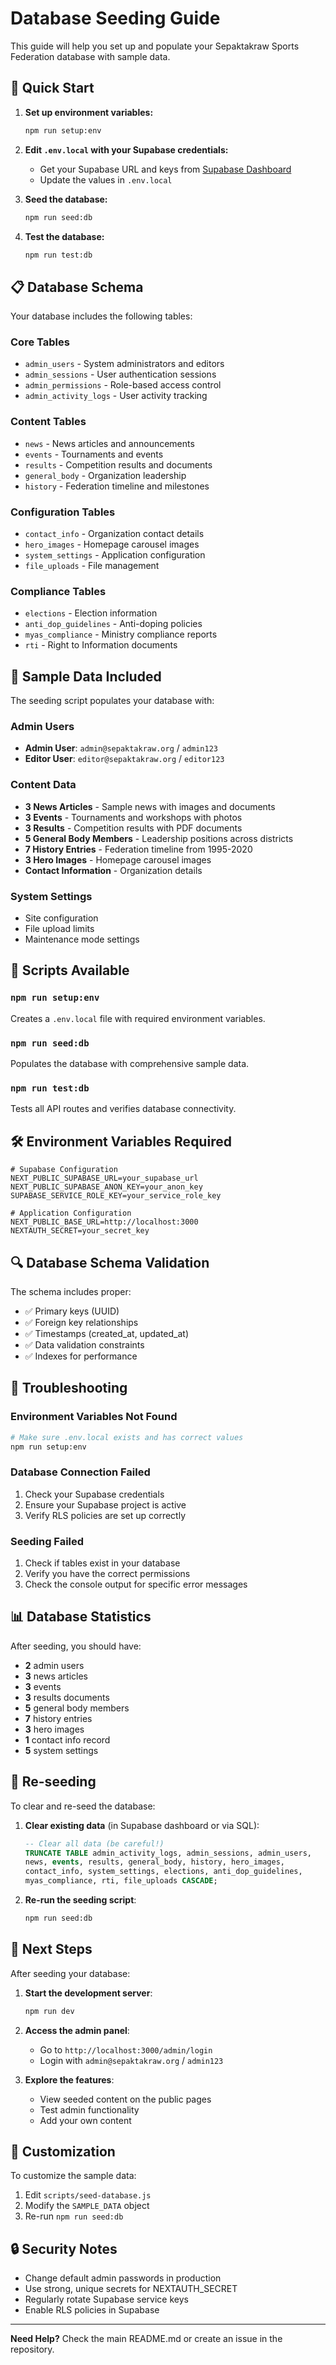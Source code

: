 # Database Seeding Guide

This guide will help you set up and populate your Sepaktakraw Sports Federation database with sample data.

## 🚀 Quick Start

1. **Set up environment variables:**
   ```bash
   npm run setup:env
   ```

2. **Edit `.env.local` with your Supabase credentials:**
   - Get your Supabase URL and keys from [Supabase Dashboard](https://supabase.com/dashboard)
   - Update the values in `.env.local`

3. **Seed the database:**
   ```bash
   npm run seed:db
   ```

4. **Test the database:**
   ```bash
   npm run test:db
   ```

## 📋 Database Schema

Your database includes the following tables:

### Core Tables
- `admin_users` - System administrators and editors
- `admin_sessions` - User authentication sessions
- `admin_permissions` - Role-based access control
- `admin_activity_logs` - User activity tracking

### Content Tables
- `news` - News articles and announcements
- `events` - Tournaments and events
- `results` - Competition results and documents
- `general_body` - Organization leadership
- `history` - Federation timeline and milestones

### Configuration Tables
- `contact_info` - Organization contact details
- `hero_images` - Homepage carousel images
- `system_settings` - Application configuration
- `file_uploads` - File management

### Compliance Tables
- `elections` - Election information
- `anti_dop_guidelines` - Anti-doping policies
- `myas_compliance` - Ministry compliance reports
- `rti` - Right to Information documents

## 🌱 Sample Data Included

The seeding script populates your database with:

### Admin Users
- **Admin User**: `admin@sepaktakraw.org` / `admin123`
- **Editor User**: `editor@sepaktakraw.org` / `editor123`

### Content Data
- **3 News Articles** - Sample news with images and documents
- **3 Events** - Tournaments and workshops with photos
- **3 Results** - Competition results with PDF documents
- **5 General Body Members** - Leadership positions across districts
- **7 History Entries** - Federation timeline from 1995-2020
- **3 Hero Images** - Homepage carousel images
- **Contact Information** - Organization details

### System Settings
- Site configuration
- File upload limits
- Maintenance mode settings

## 🔧 Scripts Available

### `npm run setup:env`
Creates a `.env.local` file with required environment variables.

### `npm run seed:db`
Populates the database with comprehensive sample data.

### `npm run test:db`
Tests all API routes and verifies database connectivity.

## 🛠️ Environment Variables Required

```env
# Supabase Configuration
NEXT_PUBLIC_SUPABASE_URL=your_supabase_url
NEXT_PUBLIC_SUPABASE_ANON_KEY=your_anon_key
SUPABASE_SERVICE_ROLE_KEY=your_service_role_key

# Application Configuration
NEXT_PUBLIC_BASE_URL=http://localhost:3000
NEXTAUTH_SECRET=your_secret_key
```

## 🔍 Database Schema Validation

The schema includes proper:
- ✅ Primary keys (UUID)
- ✅ Foreign key relationships
- ✅ Timestamps (created_at, updated_at)
- ✅ Data validation constraints
- ✅ Indexes for performance

## 🚨 Troubleshooting

### Environment Variables Not Found
```bash
# Make sure .env.local exists and has correct values
npm run setup:env
```

### Database Connection Failed
1. Check your Supabase credentials
2. Ensure your Supabase project is active
3. Verify RLS policies are set up correctly

### Seeding Failed
1. Check if tables exist in your database
2. Verify you have the correct permissions
3. Check the console output for specific error messages

## 📊 Database Statistics

After seeding, you should have:
- **2** admin users
- **3** news articles
- **3** events
- **3** results documents
- **5** general body members
- **7** history entries
- **3** hero images
- **1** contact info record
- **5** system settings

## 🔄 Re-seeding

To clear and re-seed the database:

1. **Clear existing data** (in Supabase dashboard or via SQL):
   ```sql
   -- Clear all data (be careful!)
   TRUNCATE TABLE admin_activity_logs, admin_sessions, admin_users, 
   news, events, results, general_body, history, hero_images, 
   contact_info, system_settings, elections, anti_dop_guidelines, 
   myas_compliance, rti, file_uploads CASCADE;
   ```

2. **Re-run the seeding script**:
   ```bash
   npm run seed:db
   ```

## 🎯 Next Steps

After seeding your database:

1. **Start the development server**:
   ```bash
   npm run dev
   ```

2. **Access the admin panel**:
   - Go to `http://localhost:3000/admin/login`
   - Login with `admin@sepaktakraw.org` / `admin123`

3. **Explore the features**:
   - View seeded content on the public pages
   - Test admin functionality
   - Add your own content

## 📝 Customization

To customize the sample data:

1. Edit `scripts/seed-database.js`
2. Modify the `SAMPLE_DATA` object
3. Re-run `npm run seed:db`

## 🔒 Security Notes

- Change default admin passwords in production
- Use strong, unique secrets for NEXTAUTH_SECRET
- Regularly rotate Supabase service keys
- Enable RLS policies in Supabase

---

**Need Help?** Check the main README.md or create an issue in the repository.
